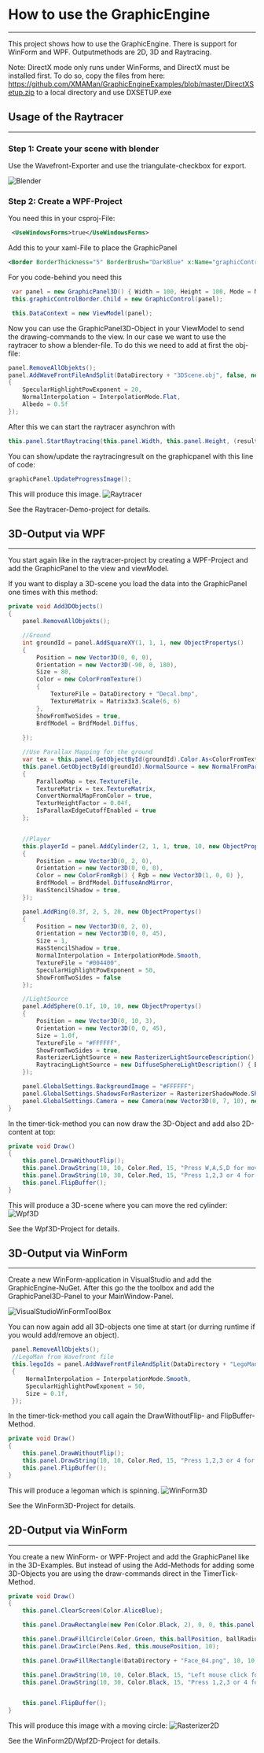 # How to use the GraphicEngine
------------------------------
This project shows how to use the GraphicEngine. There is support for WinForm and WPF. Outputmethods are 2D, 3D and Raytracing. 

Note: DirectX mode only runs under WinForms, and DirectX must be installed first. To do so, copy the files from here: https://github.com/XMAMan/GraphicEngineExamples/blob/master/DirectXSetup.zip to a local directory and use DXSETUP.exe

## Usage of the Raytracer
-------------------------
### Step 1: Create your scene with blender
Use the Wavefront-Exporter and use the triangulate-checkbox for export.

![Blender](./Images/Blender.JPG)

### Step 2: Create a WPF-Project

You need this in your csproj-File:

```xml
 <UseWindowsForms>true</UseWindowsForms>
```

Add this to your xaml-File to place the GraphicPanel

```xml
<Border BorderThickness="5" BorderBrush="DarkBlue" x:Name="graphicControlBorder"/>
```

For you code-behind you need this
```csharp
 var panel = new GraphicPanel3D() { Width = 100, Height = 100, Mode = Mode3D.OpenGL_Version_3_0 }; 
 this.graphicControlBorder.Child = new GraphicControl(panel);

 this.DataContext = new ViewModel(panel);
```

Now you can use the GraphicPanel3D-Object in your ViewModel to send the drawing-commands to the view. In our case we want to use the raytracer to show a blender-file. 
To do this we need to add at first the obj-file:

```csharp
panel.RemoveAllObjekts();
panel.AddWaveFrontFileAndSplit(DataDirectory + "3DScene.obj", false, new ObjectPropertys() 
{ 
    SpecularHighlightPowExponent = 20, 
    NormalInterpolation = InterpolationMode.Flat, 
    Albedo = 0.5f 
});
```

After this we can start the raytracer asynchron with 

```csharp
this.panel.StartRaytracing(this.panel.Width, this.panel.Height, (result) => {}, (error) => {});
```

You can show/update the raytracingresult on the graphicpanel with this line of code:

```csharp
graphicPanel.UpdateProgressImage();
```

This will produce this image.
![Raytracer](./Images/Raytracer.jpg)

See the Raytracer-Demo-project for details.


## 3D-Output via WPF
--------------------

You start again like in the raytracer-project by creating a WPF-Project and add the GraphicPanel to the view and viewModel.

If you want to display a 3D-scene you load the data into the GraphicPanel one times with this method:

```csharp
private void Add3DObjects()
{
    panel.RemoveAllObjekts();

    //Ground
    int groundId = panel.AddSquareXY(1, 1, 1, new ObjectPropertys() 
    { 
        Position = new Vector3D(0, 0, 0), 
        Orientation = new Vector3D(-90, 0, 180), 
        Size = 80, 
        Color = new ColorFromTexture() 
        { 
            TextureFile = DataDirectory + "Decal.bmp", 
            TextureMatrix = Matrix3x3.Scale(6, 6) 
        }, 
        ShowFromTwoSides = true, 
        BrdfModel = BrdfModel.Diffus, 
        
    });

    //Use Parallax Mapping for the ground
    var tex = this.panel.GetObjectById(groundId).Color.As<ColorFromTexture>();
    this.panel.GetObjectById(groundId).NormalSource = new NormalFromParallax() 
    { 
        ParallaxMap = tex.TextureFile, 
        TextureMatrix = tex.TextureMatrix, 
        ConvertNormalMapFromColor = true, 
        TexturHeightFactor = 0.04f, 
        IsParallaxEdgeCutoffEnabled = true 
    };


    //Player
    this.playerId = panel.AddCylinder(2, 1, 1, true, 10, new ObjectPropertys() 
    { 
        Position = new Vector3D(0, 2, 0), 
        Orientation = new Vector3D(0, 0, 0), 
        Color = new ColorFromRgb() { Rgb = new Vector3D(1, 0, 0) },
        BrdfModel = BrdfModel.DiffuseAndMirror,
        HasStencilShadow = true,
    });

    panel.AddRing(0.3f, 2, 5, 20, new ObjectPropertys() 
    { 
        Position = new Vector3D(0, 2, 0), 
        Orientation = new Vector3D(0, 0, 45), 
        Size = 1, 
        HasStencilShadow = true, 
        NormalInterpolation = InterpolationMode.Smooth, 
        TextureFile = "#004400", 
        SpecularHighlightPowExponent = 50, 
        ShowFromTwoSides = false 
    });

    //LightSource
    panel.AddSphere(0.1f, 10, 10, new ObjectPropertys() 
    {
        Position = new Vector3D(0, 10, 3),
        Orientation = new Vector3D(0, 0, 45),
        Size = 1.0f,
        TextureFile = "#FFFFFF",
        ShowFromTwoSides = true,
        RasterizerLightSource = new RasterizerLightSourceDescription() { SpotDirection = Vector3D.Normalize(new Vector3D(0, 30, 0) - new Vector3D(0, 75, 30)), SpotCutoff = 180.0f, SpotExponent = 1, ConstantAttenuation = 1.1f },
        RaytracingLightSource = new DiffuseSphereLightDescription() { Emission = 2200}
    });

    panel.GlobalSettings.BackgroundImage = "#FFFFFF";
    panel.GlobalSettings.ShadowsForRasterizer = RasterizerShadowMode.Shadowmap;
    panel.GlobalSettings.Camera = new Camera(new Vector3D(0, 7, 10), new Vector3D(0, -0.5f, -1), 45.0f);
}
```

In the timer-tick-method you can now draw the 3D-Object and add also 2D-content at top:

```csharp
private void Draw()
{
    this.panel.DrawWithoutFlip();
    this.panel.DrawString(10, 10, Color.Red, 15, "Press W,A,S,D for moving the cylinder");
    this.panel.DrawString(10, 30, Color.Red, 15, "Press 1,2,3 or 4 for switching mode. Current mode: " + this.panel.Mode);
    this.panel.FlipBuffer();
}
```

This will produce a 3D-scene where you can move the red cylinder:
![Wpf3D](./Images/Wpf3D.JPG)

See the Wpf3D-Project for details.


## 3D-Output via WinForm
------------------------
Create a new WinForm-application in VisualStudio and add the GraphicEngine-NuGet. After this go the the toolbox and add the GraphicPanel3D-Panel to your MainWindow-Panel.

![VisualStudioWinFormToolBox](./Images/VisualStudioWinFormToolBox.JPG)


You can now again add all 3D-objects one time at start (or durring runtime if you would add/remove an object).

```csharp
 panel.RemoveAllObjekts();
 //LegoMan from Wavefront file
 this.legoIds = panel.AddWaveFrontFileAndSplit(DataDirectory + "LegoMan.obj", false, new ObjectPropertys()
 {
     NormalInterpolation = InterpolationMode.Smooth,
     SpecularHighlightPowExponent = 50,
     Size = 0.1f,
 });
 ```
 
In the timer-tick-method you call again the DrawWithoutFlip- and FlipBuffer-Method.
 
```csharp
private void Draw()
{
    this.panel.DrawWithoutFlip();
    this.panel.DrawString(10, 10, Color.Red, 15, "Press 1,2,3 or 4 for switching mode. Current mode: " + this.panel.Mode);
    this.panel.FlipBuffer();
}
```

This will produce a legoman which is spinning.
![WinForm3D](./Images/WinForm3D.JPG)

See the WinForm3D-Project for details.

## 2D-Output via WinForm
------------------------
You create a new WinForm- or WPF-Project and add the GraphicPanel like in the 3D-Examples. But instead of using the Add-Methods for adding some 3D-Objects you are using the draw-commands direct in the 
TimerTick-Method.

```csharp
private void Draw()
{
    this.panel.ClearScreen(Color.AliceBlue);

    this.panel.DrawRectangle(new Pen(Color.Black, 2), 0, 0, this.panel.Width, this.panel.Height);

    this.panel.DrawFillCircle(Color.Green, this.ballPosition, ballRadius);
    this.panel.DrawCircle(Pens.Red, this.mousePosition, 10);

    this.panel.DrawFillRectangle(DataDirectory + "Face_04.png", 10, 10, 300, 200, true, Color.White);

    this.panel.DrawString(10, 10, Color.Black, 15, "Left mouse click for placing red circle");
    this.panel.DrawString(10, 30, Color.Black, 15, "Press 1,2,3 or 4 for switching mode. Current mode: " + this.panel.Mode);


    this.panel.FlipBuffer();
}
```

This will produce this image with a moving circle:
![Rasterizer2D](./Images/Rasterizer2D.JPG)

See the WinForm2D/Wpf2D-Project for details.
